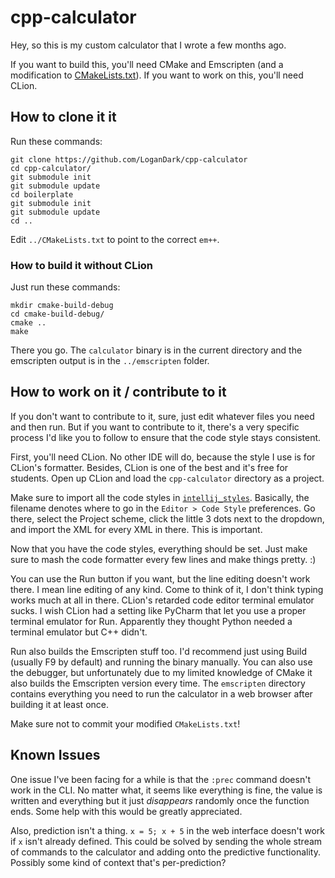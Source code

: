 # cpp-calculator

Hey, so this is my custom calculator that I wrote a few months ago.

If you want to build this, you'll need CMake and Emscripten (and a modification to [CMakeLists.txt](https://github.com/LoganDark/cpp-calculator/blob/master/CMakeLists.txt#L11)). If you want to work on this, you'll need CLion.

## How to clone it it

Run these commands:

```
git clone https://github.com/LoganDark/cpp-calculator
cd cpp-calculator/
git submodule init
git submodule update
cd boilerplate
git submodule init
git submodule update
cd ..
```

Edit `../CMakeLists.txt` to point to the correct `em++`.

### How to build it without CLion

Just run these commands:

```
mkdir cmake-build-debug
cd cmake-build-debug/
cmake ..
make
```

There you go. The `calculator` binary is in the current directory and the emscripten output is in the `../emscripten` folder.

## How to work on it / contribute to it

If you don't want to contribute to it, sure, just edit whatever files you need and then run.
But if you want to contribute to it, there's a very specific process I'd like you to follow to ensure that the code style stays consistent.

First, you'll need CLion. No other IDE will do, because the style I use is for CLion's formatter.
Besides, CLion is one of the best and it's free for students.
Open up CLion and load the `cpp-calculator` directory as a project.

Make sure to import all the code styles in [`intellij_styles`](https://github.com/LoganDark/cpp-calculator/tree/master/intellij_styles).
Basically, the filename denotes where to go in the `Editor > Code Style` preferences.
Go there, select the Project scheme, click the little 3 dots next to the dropdown, and import the XML for every XML in there.
This is important.

Now that you have the code styles, everything should be set. Just make sure to mash the code formatter every few lines and make things pretty. :)

You can use the Run button if you want, but the line editing doesn't work there. I mean line editing of any kind.
Come to think of it, I don't think typing works much at all in there. CLion's retarded code editor terminal emulator sucks.
I wish CLion had a setting like PyCharm that let you use a proper terminal emulator for Run.
Apparently they thought Python needed a terminal emulator but C++ didn't.

Run also builds the Emscripten stuff too. I'd recommend just using Build (usually F9 by default) and running the binary manually.
You can also use the debugger, but unfortunately due to my limited knowledge of CMake it also builds the Emscripten version every time.
The `emscripten` directory contains everything you need to run the calculator in a web browser after building it at least once.

Make sure not to commit your modified `CMakeLists.txt`!

## Known Issues
One issue I've been facing for a while is that the `:prec` command doesn't work in the CLI.
No matter what, it seems like everything is fine, the value is written and everything but it just *disappears* randomly once the function ends.
Some help with this would be greatly appreciated.

Also, prediction isn't a thing. `x = 5; x + 5` in the web interface doesn't work if `x` isn't already defined.
This could be solved by sending the whole stream of commands to the calculator and adding onto the predictive functionality.
Possibly some kind of context that's per-prediction?
